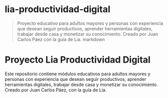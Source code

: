 # lia-productividad-digital
> Proyecto educativo para adultos mayores y personas con experiencia que desean seguir productivos, aprender herramientas digitales, trabajar desde casa y monetizar su conocimiento. Creado por Juan Carlos Páez con la guía de Lia.
markdown
# Proyecto Lia Productividad Digital

Este repositorio contiene módulos educativos para adultos mayores y personas con experiencia que desean seguir productivos, aprender herramientas digitales, trabajar desde casa y monetizar su conocimiento. Creado por Juan Carlos Páez, con la guía de Lia.
